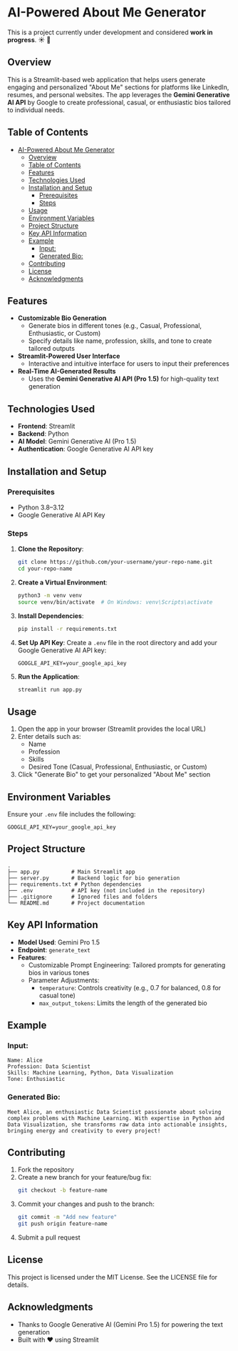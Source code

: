 # AI-Powered About Me Generator

This is a project currently under development and considered **work in progress**. ☀️ 🌈

## Overview
This is a Streamlit-based web application that helps users generate engaging and personalized "About Me" sections for platforms like LinkedIn, resumes, and personal websites. The app leverages the **Gemini Generative AI API** by Google to create professional, casual, or enthusiastic bios tailored to individual needs.

## Table of Contents
- [AI-Powered About Me Generator](#ai-powered-about-me-generator)
  - [Overview](#overview)
  - [Table of Contents](#table-of-contents)
  - [Features](#features)
  - [Technologies Used](#technologies-used)
  - [Installation and Setup](#installation-and-setup)
    - [Prerequisites](#prerequisites)
    - [Steps](#steps)
  - [Usage](#usage)
  - [Environment Variables](#environment-variables)
  - [Project Structure](#project-structure)
  - [Key API Information](#key-api-information)
  - [Example](#example)
    - [Input:](#input)
    - [Generated Bio:](#generated-bio)
  - [Contributing](#contributing)
  - [License](#license)
  - [Acknowledgments](#acknowledgments)

## Features
- **Customizable Bio Generation**
  - Generate bios in different tones (e.g., Casual, Professional, Enthusiastic, or Custom)
  - Specify details like name, profession, skills, and tone to create tailored outputs
- **Streamlit-Powered User Interface**
  - Interactive and intuitive interface for users to input their preferences
- **Real-Time AI-Generated Results**
  - Uses the **Gemini Generative AI API (Pro 1.5)** for high-quality text generation

## Technologies Used
- **Frontend**: Streamlit
- **Backend**: Python
- **AI Model**: Gemini Generative AI (Pro 1.5)
- **Authentication**: Google Generative AI API key

## Installation and Setup

### Prerequisites
- Python 3.8–3.12
- Google Generative AI API Key

### Steps

1. **Clone the Repository**:
   ```bash
   git clone https://github.com/your-username/your-repo-name.git
   cd your-repo-name
   ```

2. **Create a Virtual Environment**:
   ```bash
   python3 -m venv venv
   source venv/bin/activate  # On Windows: venv\Scripts\activate
   ```

3. **Install Dependencies**:
   ```bash
   pip install -r requirements.txt
   ```

4. **Set Up API Key**:
   Create a `.env` file in the root directory and add your Google Generative AI API key:
   ```
   GOOGLE_API_KEY=your_google_api_key
   ```

5. **Run the Application**:
   ```bash
   streamlit run app.py
   ```

## Usage
1. Open the app in your browser (Streamlit provides the local URL)
2. Enter details such as:
   - Name
   - Profession
   - Skills
   - Desired Tone (Casual, Professional, Enthusiastic, or Custom)
3. Click "Generate Bio" to get your personalized "About Me" section

## Environment Variables
Ensure your `.env` file includes the following:
```
GOOGLE_API_KEY=your_google_api_key
```

## Project Structure
```
.
├── app.py          # Main Streamlit app
├── server.py       # Backend logic for bio generation
├── requirements.txt # Python dependencies
├── .env            # API key (not included in the repository)
├── .gitignore      # Ignored files and folders
└── README.md       # Project documentation
```

## Key API Information
- **Model Used**: Gemini Pro 1.5
- **Endpoint**: `generate_text`
- **Features**:
  - Customizable Prompt Engineering: Tailored prompts for generating bios in various tones
  - Parameter Adjustments:
    - `temperature`: Controls creativity (e.g., 0.7 for balanced, 0.8 for casual tone)
    - `max_output_tokens`: Limits the length of the generated bio

## Example

### Input:
```
Name: Alice
Profession: Data Scientist
Skills: Machine Learning, Python, Data Visualization
Tone: Enthusiastic
```

### Generated Bio:
```
Meet Alice, an enthusiastic Data Scientist passionate about solving complex problems with Machine Learning. With expertise in Python and Data Visualization, she transforms raw data into actionable insights, bringing energy and creativity to every project!
```

## Contributing
1. Fork the repository
2. Create a new branch for your feature/bug fix:
   ```bash
   git checkout -b feature-name
   ```
3. Commit your changes and push to the branch:
   ```bash
   git commit -m "Add new feature"
   git push origin feature-name
   ```
4. Submit a pull request

## License
This project is licensed under the MIT License. See the LICENSE file for details.

## Acknowledgments
- Thanks to Google Generative AI (Gemini Pro 1.5) for powering the text generation
- Built with ❤️ using Streamlit